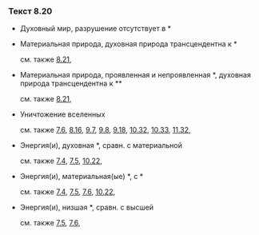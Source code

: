 ### Текст 8.20
	
- Духовный мир, разрушение отсутствует в *

	
- Материальная природа, духовная природа трансцендентна к *

	см. также  [8.21](../08/0821.md), 
	
- Материальная природа, проявленная и непроявленная *, духовная природа трансцендентна к **

	см. также  [8.21](../08/0821.md), 
	
- Уничтожение вселенных

	см. также  [7.6](../07/0706.md),  [8.16](../08/0816.md),  [9.7](../09/0907.md),  [9.8](../09/0908.md),  [9.18](../09/0918.md),  [10.32](../10/1032.md),  [10.33](../10/1033.md),  [11.32](../11/1132.md), 
	
- Энергия(и), духовная *, сравн. с материальной

	см. также  [7.4](../07/0704.md),  [7.5](../07/0705.md),  [10.22](../10/1022.md), 
	
- Энергия(и), материальная(ые) *, с *

	см. также  [7.4](../07/0704.md),  [7.5](../07/0705.md),  [7.6](../07/0706.md),  [10.22](../10/1022.md), 
	
- Энергия(и), низшая *, сравн. с высшей

	см. также  [7.5](../07/0705.md),  [7.6](../07/0706.md), 
